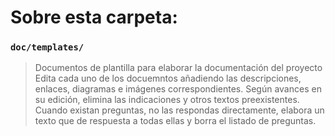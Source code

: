 # Sobre esta carpeta:

### `doc/templates/`

>Documentos de plantilla para elaborar la documentación del proyecto
>Edita cada uno de los docuemntos añadiendo las descripciones, enlaces, diagramas e imágenes correspondientes.
>Según avances en su edición, elimina las indicaciones y otros textos preexistentes.
>Cuando existan preguntas, no las respondas directamente, elabora un texto que de respuesta a todas ellas y borra el listado de preguntas.